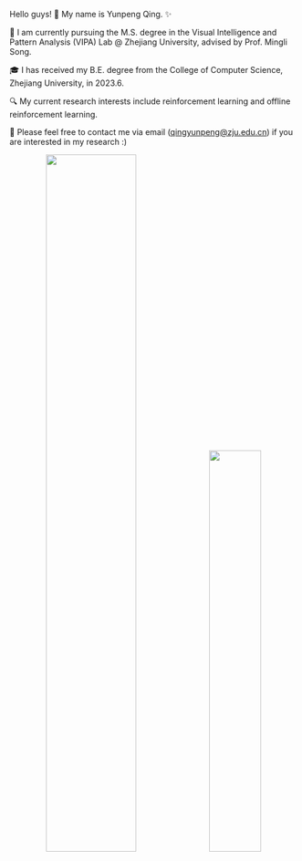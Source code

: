 Hello guys! 👋 My name is Yunpeng Qing. ✨

🌱 I am currently pursuing the M.S. degree in the <a href="https://www.vipazoo.cn/" target="_blank" style="text-decoration: none">Visual Intelligence and Pattern Analysis (VIPA) Lab</a> @ <a href="https://www.zju.edu.cn/english/" target="_blank" style="text-decoration: none">Zhejiang University</a>, advised by Prof. <a href="https://person.zju.edu.cn/en/msong" target="_blank" style="text-decoration: none">Mingli Song</a>.

🎓 I has received my B.E. degree from the College of Computer Science, <a href="http://www.en.cs.zju.edu.cn/" target="_blank" style="text-decoration: none">Zhejiang University</a>, in 2023.6.

🔍 My current research interests include reinforcement learning and offline reinforcement learning.

🤝 Please feel free to contact me via email (qingyunpeng@zju.edu.cn) if you are interested in my research :)

<div align="center">
  <img src="https://github-readme-stats.vercel.app/api?username=Plankson&show_icons=true&theme=tokyonight&rank_icon=github" width="56%">
  <img src="https://github-readme-stats.vercel.app/api/top-langs/?username=Plankson&theme=tokyonight&layout=compact&hide=jupyter%20notebook" width="42.5%">
</div>
<img source="https://ssr-contributions-svg.vercel.app/_/Plankson?chart=3dbar&gap=2&scale=2&light=17&gradient=true&flatten=2&animation=fadeIn&animation_reverse=true&format=svg&weeks=50&theme=native&widget_size=small"/>
